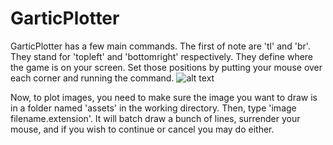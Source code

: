 # GarticPlotter
GarticPlotter has a few main commands. The first of note are 'tl' and 'br'. They stand for 'topleft' and 'bottomright' respectively. They define where the game is on your screen. Set those positions by putting your mouse over each corner and running the command.
![alt text](https://cdn.discordapp.com/attachments/598655342296956959/861427946237067264/gartic.png)

Now, to plot images, you need to make sure the image you want to draw is in a folder named 'assets' in the working directory. Then, type 'image filename.extension'. It will batch draw a bunch of lines, surrender your mouse, and if you wish to continue or cancel you may do either.
